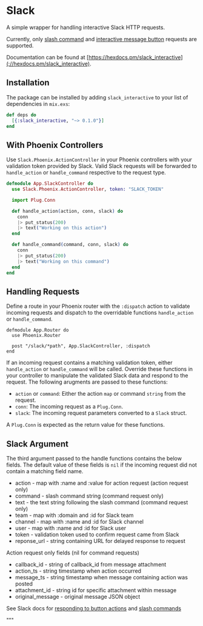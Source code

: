 # Slack

A simple wrapper for handling interactive Slack HTTP requests.

Currently, only [slash command] and [interactive message button] requests are supported.

Documentation can be found at [https://hexdocs.pm/slack_interactive](://hexdocs.pm/slack_interactive).

[slash command]: https://api.slack.com/slash-commands
[interactive message button]: https://api.slack.com/docs/message-buttons

## Installation

The package can be installed by adding `slack_interactive` to your list of dependencies in `mix.exs`:

```elixir
def deps do
  [{:slack_interactive, "~> 0.1.0"}]
end
```

## With Phoenix Controllers

Use `Slack.Phoenix.ActionController` in your Phoenix controllers with
your validation token provided by Slack. Valid Slack requests will be
forwarded to `handle_action` or `handle_command` respective to the
request type.

  ```elixir
  defmodule App.SlackController do
    use Slack.Phoenix.ActionController, token: "SLACK_TOKEN"

    import Plug.Conn

    def handle_action(action, conn, slack) do
      conn
      |> put_status(200)
      |> text("Working on this action")
    end

    def handle_command(command, conn, slack) do
      conn
      |> put_status(200)
      |> text("Working on this command")
    end
  end
  ```

  ## Handling Requests

  Define a route in your Phoenix router with the `:dispatch` action
  to validate incoming requests and dispatch to the overridable
  functions `handle_action` or `handle_command`.

  ```
  defmodule App.Router do
    use Phoenix.Router

    post "/slack/*path", App.SlackController, :dispatch
  end
  ```

  If an incoming request contains a matching validation token, either
  `handle_action` or `handle_command` will be called. Override these
  functions in your controller to manipulate the validated Slack data
  and respond to the request. The following arugments are passed to
  these functions:
  * `action` or `command`: Either the action `map` or command `string`
  from the request.
  * `conn`: The incoming request as a `Plug.Conn`.
  * `slack`: The incoming request parameters converted to a `Slack`
  struct.

  A `Plug.Conn` is expected as the return value for these functions.

  ## Slack Argument
  The third argument passed to the handle functions contains the
  below fields. The default value of these fields is `nil` if the
  incoming request did not contain a matching field name.

  * action - map with :name and :value for action request (action
    request only)
  * command - slash command string (command request only)
  * text - the text string following the slash command (command
    request only)
  * team - map with :domain and :id for Slack team
  * channel - map with :name and :id for Slack channel
  * user - map with :name and :id for Slack user
  * token - validation token used to confirm request came from Slack
  * reponse_url - string containing URL for delayed response to request

  Action request only fields (nil for command requests)
  * callback_id - string of callback_id from message attachment
  * action_ts - string timestamp when action occurred
  * message_ts - string timestamp when message containing action
    was posted
  * attachment_id - string id for specific attachment within message
  * original_message - original message JSON object

  See Slack docs for [responding to button actions] and [slash commands]

  [responding to button actions]: https://api.slack.com/docs/message-buttons
  [slash commands]: https://api.slack.com/slash-commands
  """
